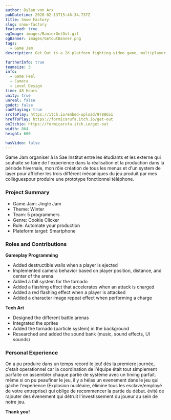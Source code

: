 ```yaml
---
author: Dylan von Arx
pubDatetime: 2020-02-13T15:46:34.737Z
title: Snow Factory
slug: snow-factory
featured: true
ogImage: images/BanierGetOut.gif
ogBanner: images/GetoutBanner.png
tags:
  - Game Jam
description: Get Out is a 2d platform fighting video game, multiplayer up to 4 players. The only rule, eject your opponent without being ejected.

furtherInfo: true
teamsize: 3
info:
  - Game Feel
  - Camera
  - Level Design
time: 48 Hours
unity: true
unreal: false
godot: false
canPlaying: true
srcToPlay: https://itch.io/embed-upload/9788651
hrefToPlay: https://formicarufa.itch.io/get-out
onItchio: https://formicarufa.itch.io/get-out
width: 864
height: 600

hasVideo: false
---
```


Game Jam organiser à la Sae Institut entre les étudiants et les externe qui souhaite se faire de l'experience dans la réalisation et la production dans la période hivernale, mon rôle création de tous les menus et d'un system de layer pour afficher les trois différent mécaniques du jeu produit par mes collèguespour produire une prototype fonctionnel téléphone.

<h3 class="post-title">Project Summary</h3>

- Game Jam: Jingle Jam
- Theme: Winter
- Team: 5 programmers
- Genre: Cookie Clicker
- Rule: Automate your production
- Plateform target: Smartphone

<h3 class="post-title">Roles and Contributions</h3>

<b>Gameplay Programming</b>

- Added destructible walls when a player is ejected
- Implemented camera behavior based on player position, distance, and center of the arena
- Added a fall system for the tornado
- Added a flashing effect that accelerates when an attack is charged
- Added a red flashing effect when a player is attacked
- Added a character image repeat effect when performing a charge

<b>Tech Art</b>

- Designed the different battle arenas
- Integrated the sprites
- Added the tornado (particle system) in the background
- Researched and added the sound bank (music, sound effects, UI sounds)

<h3 class="post-title">Personal Experience</h3>

On a pu produire dans un temps record le jeu! dès la premiere journée, c'etait operationnel car la coordination de l'équipe était tout simplement parfaite
on assembler chaque partie de système avec un timing parfait. même si on pu peaufiner le jeu, il y a hélas un evenement dans le jeu qui gâche l'experience (Explosion nucléaire, élimine tous les esclave/employé de votre entreprise) qui oblige de recommencer la partie du début. évité de rajouter des évenement qui détruit l'investissement du joueur au sein de notre jeu.

<b>Thank you!</b>

